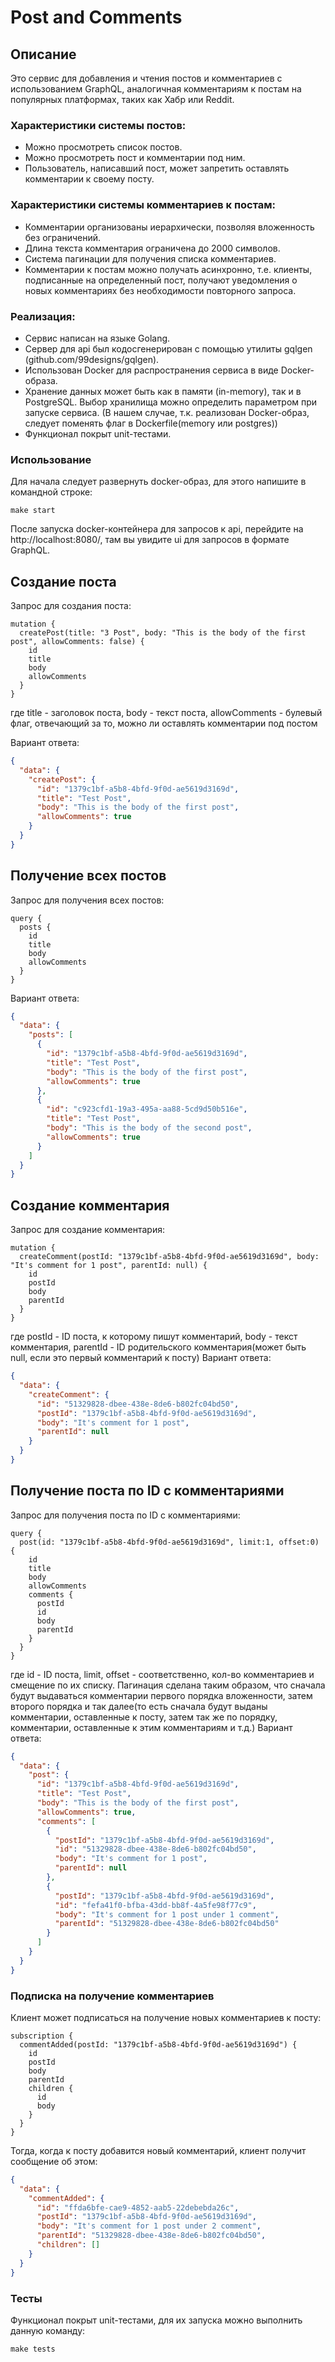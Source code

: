# Post and Comments

## Описание

Это сервис для добавления и чтения постов и комментариев с использованием GraphQL, аналогичная комментариям к постам на популярных платформах, таких как Хабр или Reddit.

### Характеристики системы постов:
- Можно просмотреть список постов.
- Можно просмотреть пост и комментарии под ним.
- Пользователь, написавший пост, может запретить оставлять комментарии к своему посту.

### Характеристики системы комментариев к постам:
- Комментарии организованы иерархически, позволяя вложенность без ограничений.
- Длина текста комментария ограничена до 2000 символов.
- Система пагинации для получения списка комментариев.
- Комментарии к постам можно получать асинхронно, т.е. клиенты, подписанные на определенный пост, получают уведомления о новых комментариях без необходимости повторного запроса.

### Реализация:
- Сервис написан на языке Golang.
- Сервер для api был кодосгенерирован с помощью утилиты gqlgen (github.com/99designs/gqlgen).
- Использован Docker для распространения сервиса в виде Docker-образа.
- Хранение данных может быть как в памяти (in-memory), так и в PostgreSQL. Выбор хранилища можно определить параметром при запуске сервиса. (В нашем случае, т.к. реализован Docker-образ, следует поменять флаг в Dockerfile(memory или postgres))
- Функционал покрыт unit-тестами.

### Использование
Для начала следует развернуть docker-образ, для этого напишите в командной строке:
```
make start
```
После запуска docker-контейнера для запросов к api, перейдите на http://localhost:8080/, там вы увидите ui для запросов в формате GraphQL.
## Создание поста 
Запрос для создания поста:
```
mutation {
  createPost(title: "3 Post", body: "This is the body of the first post", allowComments: false) {
    id
    title
    body
    allowComments
  }
}
```
где title - заголовок поста, body - текст поста, allowComments - булевый флаг, отвечающий за то, можно ли оставлять комментарии под постом

Вариант ответа:
```json
{
  "data": {
    "createPost": {
      "id": "1379c1bf-a5b8-4bfd-9f0d-ae5619d3169d",
      "title": "Test Post",
      "body": "This is the body of the first post",
      "allowComments": true
    }
  }
}
```

## Получение всех постов
Запрос для получения всех постов:
```
query {
  posts {
    id
    title
    body
    allowComments
  }
}
```

Вариант ответа:
```json
{
  "data": {
    "posts": [
      {
        "id": "1379c1bf-a5b8-4bfd-9f0d-ae5619d3169d",
        "title": "Test Post",
        "body": "This is the body of the first post",
        "allowComments": true
      },
      {
        "id": "c923cfd1-19a3-495a-aa88-5cd9d50b516e",
        "title": "Test Post",
        "body": "This is the body of the second post",
        "allowComments": true
      }
    ]
  }
}
```

## Создание комментария
Запрос для создание комментария:
```
mutation {
  createComment(postId: "1379c1bf-a5b8-4bfd-9f0d-ae5619d3169d", body: "It's comment for 1 post", parentId: null) {
    id
    postId
    body
    parentId
  }
}
```
где postId - ID поста, к которому пишут комментарий, body - текст комментария, parentId - ID родительского комментария(может быть null, если это первый комментарий к посту)
Вариант ответа:
```json
{
  "data": {
    "createComment": {
      "id": "51329828-dbee-438e-8de6-b802fc04bd50",
      "postId": "1379c1bf-a5b8-4bfd-9f0d-ae5619d3169d",
      "body": "It's comment for 1 post",
      "parentId": null
    }
  }
}
```

## Получение поста по ID с комментариями
Запрос для получения поста по ID с комментариями:
```
query {
  post(id: "1379c1bf-a5b8-4bfd-9f0d-ae5619d3169d", limit:1, offset:0) {
    id
    title
    body
    allowComments
    comments {
      postId
      id
      body
      parentId
    }
  }
}
```
где id - ID поста,  limit, offset - соответственно, кол-во комментариев и смещение по их списку. 
Пагинация сделана таким образом, что сначала будут выдаваться комментарии первого порядка вложенности, затем второго порядка и так далее(то есть сначала будут выданы комментарии, оставленные к посту, затем так же по порядку, комментарии, оставленные к этим комментариям и т.д.)
Вариант ответа:
```json
{
  "data": {
    "post": {
      "id": "1379c1bf-a5b8-4bfd-9f0d-ae5619d3169d",
      "title": "Test Post",
      "body": "This is the body of the first post",
      "allowComments": true,
      "comments": [
        {
          "postId": "1379c1bf-a5b8-4bfd-9f0d-ae5619d3169d",
          "id": "51329828-dbee-438e-8de6-b802fc04bd50",
          "body": "It's comment for 1 post",
          "parentId": null
        },
        {
          "postId": "1379c1bf-a5b8-4bfd-9f0d-ae5619d3169d",
          "id": "fefa41f0-bfba-43dd-bb8f-4a5fe98f77c9",
          "body": "It's comment for 1 post under 1 comment",
          "parentId": "51329828-dbee-438e-8de6-b802fc04bd50"
        }
      ]
    }
  }
}
```
### Подписка на получение комментариев

Клиент может подписаться на получение новых комментариев к посту:
```
subscription {
  commentAdded(postId: "1379c1bf-a5b8-4bfd-9f0d-ae5619d3169d") {
    id
    postId
    body
    parentId
    children {
      id
      body
    }
  }
}
```

Тогда, когда к посту добавится новый комментарий, клиент получит сообщение об этом:
```json
{
  "data": {
    "commentAdded": {
      "id": "ffda6bfe-cae9-4852-aab5-22debebda26c",
      "postId": "1379c1bf-a5b8-4bfd-9f0d-ae5619d3169d",
      "body": "It's comment for 1 post under 2 comment",
      "parentId": "51329828-dbee-438e-8de6-b802fc04bd50",
      "children": []
    }
  }
}
```

### Тесты

Функционал покрыт unit-тестами, для их запуска можно выполнить данную команду:

```
make tests
```
